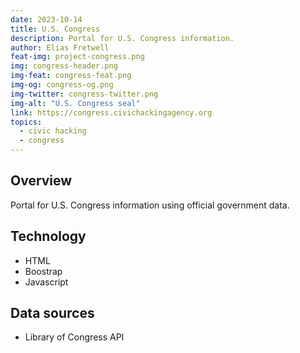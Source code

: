 ```yaml
---
date: 2023-10-14
title: U.S. Congress
description: Portal for U.S. Congress information.
author: Elias Fretwell
feat-img: project-congress.png
img: congress-header.png
img-feat: congress-feat.png
img-og: congress-og.png
img-twitter: congress-twitter.png
img-alt: "U.S. Congress seal"
link: https://congress.civichackingagency.org
topics:
  - civic hacking
  - congress
---
```


## Overview

Portal for U.S. Congress information using official government data.

## Technology

* HTML
* Boostrap
* Javascript

## Data sources

* Library of Congress API